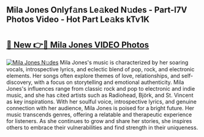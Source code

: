 ## Mila Jones Onlyf𝚊ns Le𝚊ked N𝚞des - Part-l7V Photos Video - Hot Part Le𝚊ks kTv1K

# <h2><a href="http://ab67265.deff.icu/?id=Mila+Jones">🔗 New 👉🔴 Mila Jones VIDEO Photos</a></h2>

[![Mila Jones N𝚞des](https://i.imgur.com/rIISA9y.gif)](http://ab67265.deff.icu/?id=Mila+Jones)
Mila Jones's music is characterized by her soaring vocals, introspective lyrics, and eclectic blend of pop, rock, and electronic elements. Her songs often explore themes of love, relationships, and self-discovery, with a focus on storytelling and emotional authenticity. Mila Jones's influences range from classic rock and pop to electronic and indie music, and she has cited artists such as Radiohead, Björk, and St. Vincent as key inspirations. With her soulful voice, introspective lyrics, and genuine connection with her audience, Mila Jones is poised for a bright future. Her music transcends genres, offering a relatable and therapeutic experience for listeners. As she continues to grow and share her stories, she inspires others to embrace their vulnerabilities and find strength in their uniqueness.
